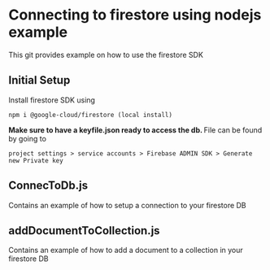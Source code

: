 <h1> Connecting to firestore using nodejs example </h1>
This git provides example on how to use the firestore SDK

<h2> Initial Setup </h2>
Install firestore SDK using

	npm i @google-cloud/firestore (local install)

<b>Make sure to have a keyfile.json ready to access the db. </b>
File can be found by going to 

	project settings > service accounts > Firebase ADMIN SDK > Generate new Private key

<h2> ConnecToDb.js </h2>
Contains an example of how to setup a connection to your firestore DB

<h2> addDocumentToCollection.js </h2>
Contains an example of how to add a document to a collection in your firestore DB
